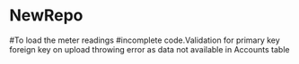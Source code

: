 # NewRepo

#To load the meter readings
#incomplete code.Validation for primary key foreign key on upload throwing error as data not available in Accounts table
